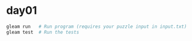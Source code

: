 # day01

```sh
gleam run   # Run program (requires your puzzle input in input.txt)
gleam test  # Run the tests
```
